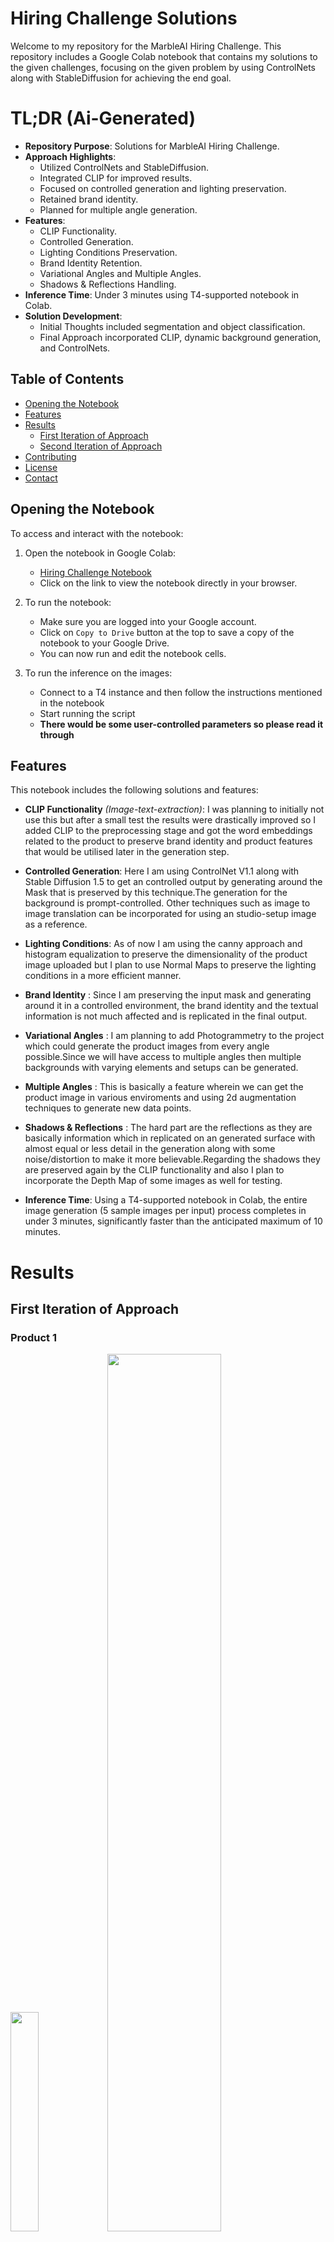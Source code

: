 # Hiring Challenge Solutions

Welcome to my repository for the MarbleAI Hiring Challenge. This repository includes a Google Colab notebook that contains my solutions to the given challenges, focusing on the given problem by using ControlNets along with StableDiffusion for achieving the end goal.
# TL;DR (Ai-Generated)
- **Repository Purpose**: Solutions for MarbleAI Hiring Challenge.
- **Approach Highlights**:
    - Utilized ControlNets and StableDiffusion.
    - Integrated CLIP for improved results.
    - Focused on controlled generation and lighting preservation.
    - Retained brand identity.
    - Planned for multiple angle generation.
- **Features**:
    - CLIP Functionality.
    - Controlled Generation.
    - Lighting Conditions Preservation.
    - Brand Identity Retention.
    - Variational Angles and Multiple Angles.
    - Shadows & Reflections Handling.
- **Inference Time**: Under 3 minutes using T4-supported notebook in Colab.
- **Solution Development**:
    - Initial Thoughts included segmentation and object classification.
    - Final Approach incorporated CLIP, dynamic background generation, and ControlNets.
## Table of Contents

- [Opening the Notebook](#opening-the-notebook)
- [Features](#features)
- [Results](#results)
   - [First Iteration of Approach](#first-iteration-of-approach)
   - [Second Iteration of Approach](#second-iteration-of-approach)
- [Contributing](#contributing)
- [License](#license)
- [Contact](#contact)

## Opening the Notebook

To access and interact with the notebook:

1. Open the notebook in Google Colab:
   - [Hiring Challenge Notebook](https://github.com/ChitranshS/HiringChallenge-1/blob/main/Hiring_Challenge_Final_version.ipynb)
   - Click on the link to view the notebook directly in your browser.

2. To run the notebook:
   - Make sure you are logged into your Google account.
   - Click on `Copy to Drive` button at the top to save a copy of the notebook to your Google Drive.
   - You can now run and edit the notebook cells.
3. To run the inference on the images:
   - Connect to a T4 instance and then follow the instructions mentioned in the notebook
   - Start running the script
   - **There would be some user-controlled parameters so please read it through**
  
## Features

This notebook includes the following solutions and features:

- **CLIP Functionality** _(Image-text-extraction)_: I was planning to initially not use this but after a small test the results were drastically improved so I added CLIP to the preprocessing stage and got the word embeddings related to the product to preserve brand identity and product features that would be utilised later in the generation step.
  
- **Controlled Generation**: Here I am using ControlNet V1.1 along with Stable Diffusion 1.5 to get an controlled output by generating around the Mask that is preserved by this technique.The generation for the background is prompt-controlled. Other techniques such as image to image translation can be incorporated for using an studio-setup image as a reference.
  
- **Lighting Conditions**: As of now I am using the canny approach and histogram equalization to preserve the dimensionality of the product image uploaded but I plan to use Normal Maps to preserve the lighting conditions in a more efficient manner.
  
- **Brand Identity** : Since I am preserving the input mask and generating around it in a controlled environment, the brand identity and the textual information is not much affected and is replicated in the final output.
  
- **Variational Angles** : I am planning to add Photogrammetry to the project which could generate the product images from every angle possible.Since we will have access to multiple angles then multiple backgrounds with varying elements and setups can be generated.

- **Multiple Angles** : This is basically a feature wherein we can get the product image in various enviroments and using 2d augmentation techniques to generate new data points. 
  
- **Shadows & Reflections** : The hard part are the reflections as they are basically information which in replicated on an generated surface with almost equal or less detail in the generation along with some noise/distortion to make it more believable.Regarding the shadows they are preserved again by the CLIP functionality and also I plan to incorporate the Depth Map of some images as well for testing.
  
- **Inference Time**: Using a T4-supported notebook in Colab, the entire image generation (5 sample images per input) process completes in under 3 minutes, significantly faster than the anticipated maximum of 10 minutes.

# Results
## First Iteration of Approach
### Product 1
<div>
   <img src ="https://github.com/ChitranshS/HiringChallenge-1/blob/main/assets/cat_file.png" width=30% height=30%>
<img src ="https://github.com/ChitranshS/HiringChallenge-1/blob/main/assets/variations.png" width=60% height=60%>
</div>

### Product 2
<div>
   <img src ="https://github.com/ChitranshS/HiringChallenge-1/blob/main/assets/product2.png" width=30% height=30%>
<img src ="https://github.com/ChitranshS/HiringChallenge-1/blob/main/assets/Product2Variations.png" width=60% height=60%>
</div>

### Product 3
<div>
   <img src ="https://github.com/ChitranshS/HiringChallenge-1/blob/main/assets/Product3.png" width=30% height=30%>
<img src ="https://github.com/ChitranshS/HiringChallenge-1/blob/main/assets/Product3Variations.png" width=60% height=60%>
</div>

### Product 4

<div >
<img src ="https://github.com/ChitranshS/HiringChallenge-1/blob/main/product4Variation/product4Variation.png" width=30% height=30%>
<img src ="https://github.com/ChitranshS/HiringChallenge-1/blob/main/assets/product4.png" width=60% height=60%>
</div>

### Product 5
<div>
<img src ="https://github.com/ChitranshS/HiringChallenge-1/blob/main/assets/product5.png" width=30% height=30%>
<img src ="https://github.com/ChitranshS/HiringChallenge-1/blob/main/assets/Product5Variations.png" width=60% height=60%>
</div>



# Second Iteration of Approach
This time I added some products that I own to test the approach and analyze it's strengths and shortcomings if any.
### Product A
<div>

   <img src ="https://github.com/ChitranshS/HiringChallenge-1/blob/main/assets/images/camera-2.png" width=100% height=100%>
   <img src ="https://github.com/ChitranshS/HiringChallenge-1/blob/main/assets/images/camera-6.png" width=100% height=100%>
   
   <img src ="https://github.com/ChitranshS/HiringChallenge-1/blob/main/assets/images/camera-5.png" width=100% height=100%>
   <img src ="https://github.com/ChitranshS/HiringChallenge-1/blob/main/assets/images/camera-7.png" width=100% height=100%>

</div>

### Product B
<div>
      <img src ="https://github.com/ChitranshS/HiringChallenge-1/blob/main/assets/images/lotion-2.png" width=100% height=100%>
   <img src ="https://github.com/ChitranshS/HiringChallenge-1/blob/main/assets/images/lotion-5.png" width=100% height=100%>
   <img src ="https://github.com/ChitranshS/HiringChallenge-1/blob/main/assets/images/lotion-3.png" width=100% height=100%>
   <img src ="https://github.com/ChitranshS/HiringChallenge-1/blob/main/assets/images/lotion-4.png" width=100% height=100%>
</div>

### Product C (Mouse on my table)
<div>
     <img src ="https://github.com/ChitranshS/HiringChallenge-1/blob/main/assets/images/mouse-3.png" width=100% height=100%>
   <img src ="https://github.com/ChitranshS/HiringChallenge-1/blob/main/assets/images/mouse-5.png" width=100% height=100%>
</div>

### Product D

<div >
 <img src ="https://github.com/ChitranshS/HiringChallenge-1/blob/main/assets/images/ring-6.png" width=100% height=100%>
   <img src ="https://github.com/ChitranshS/HiringChallenge-1/blob/main/assets/images/ring-5.png" width=100% height=100%>
   
   <img src ="https://github.com/ChitranshS/HiringChallenge-1/blob/main/assets/images/ring-3.png" width=100% height=100%>
   <img src ="https://github.com/ChitranshS/HiringChallenge-1/blob/main/assets/images/ring-7.png" width=100% height=100%>
   <img src ="https://github.com/ChitranshS/HiringChallenge-1/blob/main/assets/images/ring-8.png" width=100% height=100%>

</div>

### Product E
<div>
   <img src ="https://github.com/ChitranshS/HiringChallenge-1/blob/main/assets/images/soap-1.png" width=100% height=100%>
   <img src ="https://github.com/ChitranshS/HiringChallenge-1/blob/main/assets/images/soap-2.png" width=100% height=100%>
   <img src ="https://github.com/ChitranshS/HiringChallenge-1/blob/main/assets/images/soap-5.png" width=100% height=100%>
</div>

### Product F
<div>
   <img src ="https://github.com/ChitranshS/HiringChallenge-1/blob/main/assets/images/shoes-1.png" width=100% height=100%>
   <img src ="https://github.com/ChitranshS/HiringChallenge-1/blob/main/assets/images/shoes-4.png" width=100% height=100%>
   <img src ="https://github.com/ChitranshS/HiringChallenge-1/blob/main/assets/images/shoes-5.png" width=100% height=100%>
   <img src ="https://github.com/ChitranshS/HiringChallenge-1/blob/main/assets/images/shoes-3.png" width=100% height=100%>

</div>

### Product G
<div>
   <img src ="https://github.com/ChitranshS/HiringChallenge-1/blob/main/assets/images/shaker-2.png" width=100% height=100%>
   <img src ="https://github.com/ChitranshS/HiringChallenge-1/blob/main/assets/images/shaker-4.png" width=100% height=100%>

</div>

## Solution/Approach
I will be discussing the chain of thought I had on the problems statement the first time I read it and also what I was able to implement and how much was I able to achieve in this small span of 2 days.
### Initial Thoughts (**You may skip the initial thoughts to see the final approach**)

- **1st step** : The user may upload any image of their liking meaning that we would required to segment the image to get the input image that we need to proceed ahead with. Using SAM by Meta or Mask-RCNN was my first thought but then I saw the sample inputs they were already easier to segment so I immediately skipped the segmentation part as it's easily managaeble.
- **2nd Step** : After we have access to the segmented image perform some detection and classify the object and perform some feature extraction which will make it easier to understand about the product and thus help in generating the AI-generated environment.
- **3rd Step** : To preserve the brand logo and identity use Specialised-OCR tools like tesseract or something else and further explore how to preserve this.
- **4th Step** : Finding techniques that can be utilized in performing the final act of the show. I found multiple techniques to perform the same task but each varying in it capabilities along with data and computation overheads.Some of them include textual inversion, outpainting and finally the winner ControlNets.
- **5th Step** : Understanding the requirements for the ControlNets and their applications with multiple models. Before finalising with Stable Diffusion 1.5 I researched on other models including OpenJourneyV4,DallEMini,DeepFloyd.
- **6th Step** :  I was also considering to explore latent diffusion as it also seems like a very similar technique with competent results but later I went ahead with SD1.5 due to time constraint on my half.
- **7th Step** : Enough research and architecture planning!! Now I started working on the pipeline and the steps that would be required to make this happen.
  
### Final Thoughs before Submission
- **1st Step** : Came to know about CLIP and then proceeded with it and then got amazing results in preserving the product features and then had an idea about dynamic background spaces.
- **2nd Step** : Implemented CLIP and then the embeddings attained from it were used to understand the product better thus generate an environment better suited to it along with good repetition penalty to avoid similar ideas for the virtual product environment.
- **3rd Step** : Used open source models such as LLama-3-70b for generating prompts for dynamic environment generation i.e. using Llama-3 to generate better and creative prompts based on the CLIP information along with high temperature parameter to get more better ideas and prompts for background generation.
- **4th Step** : Using the dynamic prompts generated by Llama-3 to now generate the background for our product image using the ControlNets. Using canny to preserve the physical features of the product thus mimicking the exact dimensionality in generation which would later help in replacement by masking.
- **5th Step** : Using the mask of the intial product image and the new generated image to merge them together under one image.
- **6th Step** : Resizing the mask to match the dimension of the generated image.
- **7th Step** : Testing the entire process for a small batch of products and getting results of generation well under 4 minutes provided we increase the creativity of the model. Under default settings the script performs the required taks well under two minutes.
## Contributing

If you have suggestions to improve this notebook, your contributions are welcome! Follow these steps:

1. Fork the Project
2. Create your Feature Branch (`git checkout -b feature/AmazingFeature`)
3. Commit your Changes (`git commit -m 'Add some AmazingFeature'`)
4. Push to the Branch (`git push origin feature/AmazingFeature`)
5. Open a Pull Request

## License

This project is licensed under the MIT License - see the [LICENSE](LICENSE) file for details.

## Contact

Chitransh Srivastava - [chitransh0210@gmail.com](mailto:chitransh0210@gmail.com)

Project Link: [https://github.com/ChitranshS/HiringChallenge-1](https://github.com/ChitranshS/HiringChallenge-1)
